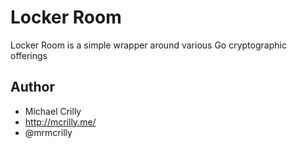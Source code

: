 # Locker Room

Locker Room is a simple wrapper around various Go cryptographic offerings

## Author

- Michael Crilly
- http://mcrilly.me/
- @mrmcrilly

